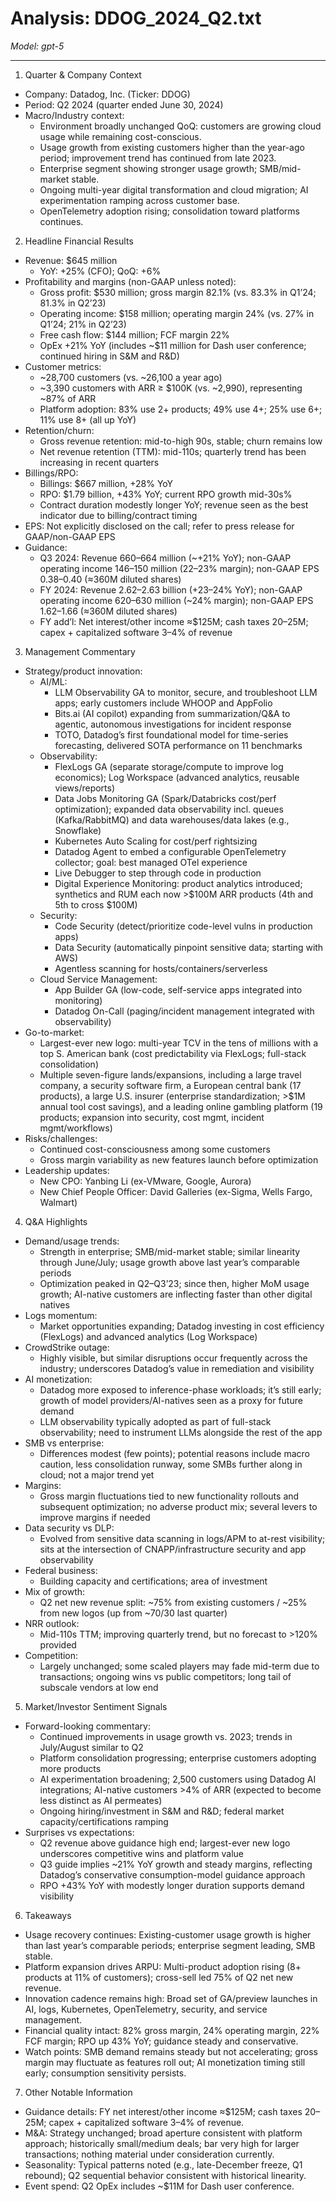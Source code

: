 # Analysis: DDOG_2024_Q2.txt

*Model: gpt-5*

---

1) Quarter & Company Context
- Company: Datadog, Inc. (Ticker: DDOG)
- Period: Q2 2024 (quarter ended June 30, 2024)
- Macro/Industry context:
  - Environment broadly unchanged QoQ: customers are growing cloud usage while remaining cost-conscious.
  - Usage growth from existing customers higher than the year-ago period; improvement trend has continued from late 2023.
  - Enterprise segment showing stronger usage growth; SMB/mid-market stable.
  - Ongoing multi-year digital transformation and cloud migration; AI experimentation ramping across customer base.
  - OpenTelemetry adoption rising; consolidation toward platforms continues.

2) Headline Financial Results
- Revenue: $645 million
  - YoY: +25% (CFO); QoQ: +6%
- Profitability and margins (non-GAAP unless noted):
  - Gross profit: $530 million; gross margin 82.1% (vs. 83.3% in Q1’24; 81.3% in Q2’23)
  - Operating income: $158 million; operating margin 24% (vs. 27% in Q1’24; 21% in Q2’23)
  - Free cash flow: $144 million; FCF margin 22%
  - OpEx +21% YoY (includes ~$11 million for Dash user conference; continued hiring in S&M and R&D)
- Customer metrics:
  - ~28,700 customers (vs. ~26,100 a year ago)
  - ~3,390 customers with ARR ≥ $100K (vs. ~2,990), representing ~87% of ARR
  - Platform adoption: 83% use 2+ products; 49% use 4+; 25% use 6+; 11% use 8+ (all up YoY)
- Retention/churn:
  - Gross revenue retention: mid-to-high 90s, stable; churn remains low
  - Net revenue retention (TTM): mid-110s; quarterly trend has been increasing in recent quarters
- Billings/RPO:
  - Billings: $667 million, +28% YoY
  - RPO: $1.79 billion, +43% YoY; current RPO growth mid-30s%
  - Contract duration modestly longer YoY; revenue seen as the best indicator due to billing/contract timing
- EPS: Not explicitly disclosed on the call; refer to press release for GAAP/non-GAAP EPS
- Guidance:
  - Q3 2024: Revenue $660–$664 million (~+21% YoY); non-GAAP operating income $146–$150 million (22–23% margin); non-GAAP EPS $0.38–$0.40 (≈360M diluted shares)
  - FY 2024: Revenue $2.62–$2.63 billion (+23–24% YoY); non-GAAP operating income $620–$630 million (~24% margin); non-GAAP EPS $1.62–$1.66 (≈360M diluted shares)
  - FY add’l: Net interest/other income ≈$125M; cash taxes $20–$25M; capex + capitalized software 3–4% of revenue

3) Management Commentary
- Strategy/product innovation:
  - AI/ML:
    - LLM Observability GA to monitor, secure, and troubleshoot LLM apps; early customers include WHOOP and AppFolio
    - Bits.ai (AI copilot) expanding from summarization/Q&A to agentic, autonomous investigations for incident response
    - TOTO, Datadog’s first foundational model for time-series forecasting, delivered SOTA performance on 11 benchmarks
  - Observability:
    - FlexLogs GA (separate storage/compute to improve log economics); Log Workspace (advanced analytics, reusable views/reports)
    - Data Jobs Monitoring GA (Spark/Databricks cost/perf optimization); expanded data observability incl. queues (Kafka/RabbitMQ) and data warehouses/data lakes (e.g., Snowflake)
    - Kubernetes Auto Scaling for cost/perf rightsizing
    - Datadog Agent to embed a configurable OpenTelemetry collector; goal: best managed OTel experience
    - Live Debugger to step through code in production
    - Digital Experience Monitoring: product analytics introduced; synthetics and RUM each now >$100M ARR products (4th and 5th to cross $100M)
  - Security:
    - Code Security (detect/prioritize code-level vulns in production apps)
    - Data Security (automatically pinpoint sensitive data; starting with AWS)
    - Agentless scanning for hosts/containers/serverless
  - Cloud Service Management:
    - App Builder GA (low-code, self-service apps integrated into monitoring)
    - Datadog On-Call (paging/incident management integrated with observability)
- Go-to-market:
  - Largest-ever new logo: multi-year TCV in the tens of millions with a top S. American bank (cost predictability via FlexLogs; full-stack consolidation)
  - Multiple seven-figure lands/expansions, including a large travel company, a security software firm, a European central bank (17 products), a large U.S. insurer (enterprise standardization; >$1M annual tool cost savings), and a leading online gambling platform (19 products; expansion into security, cost mgmt, incident mgmt/workflows)
- Risks/challenges:
  - Continued cost-consciousness among some customers
  - Gross margin variability as new features launch before optimization
- Leadership updates:
  - New CPO: Yanbing Li (ex-VMware, Google, Aurora)
  - New Chief People Officer: David Galleries (ex-Sigma, Wells Fargo, Walmart)

4) Q&A Highlights
- Demand/usage trends:
  - Strength in enterprise; SMB/mid-market stable; similar linearity through June/July; usage growth above last year’s comparable periods
  - Optimization peaked in Q2–Q3’23; since then, higher MoM usage growth; AI-native customers are inflecting faster than other digital natives
- Logs momentum:
  - Market opportunities expanding; Datadog investing in cost efficiency (FlexLogs) and advanced analytics (Log Workspace)
- CrowdStrike outage:
  - Highly visible, but similar disruptions occur frequently across the industry; underscores Datadog’s value in remediation and visibility
- AI monetization:
  - Datadog more exposed to inference-phase workloads; it’s still early; growth of model providers/AI-natives seen as a proxy for future demand
  - LLM observability typically adopted as part of full-stack observability; need to instrument LLMs alongside the rest of the app
- SMB vs enterprise:
  - Differences modest (few points); potential reasons include macro caution, less consolidation runway, some SMBs further along in cloud; not a major trend yet
- Margins:
  - Gross margin fluctuations tied to new functionality rollouts and subsequent optimization; no adverse product mix; several levers to improve margins if needed
- Data security vs DLP:
  - Evolved from sensitive data scanning in logs/APM to at-rest visibility; sits at the intersection of CNAPP/infrastructure security and app observability
- Federal business:
  - Building capacity and certifications; area of investment
- Mix of growth:
  - Q2 net new revenue split: ~75% from existing customers / ~25% from new logos (up from ~70/30 last quarter)
- NRR outlook:
  - Mid-110s TTM; improving quarterly trend, but no forecast to >120% provided
- Competition:
  - Largely unchanged; some scaled players may fade mid-term due to transactions; ongoing wins vs public competitors; long tail of subscale vendors at low end

5) Market/Investor Sentiment Signals
- Forward-looking commentary:
  - Continued improvements in usage growth vs. 2023; trends in July/August similar to Q2
  - Platform consolidation progressing; enterprise customers adopting more products
  - AI experimentation broadening; 2,500 customers using Datadog AI integrations; AI-native customers >4% of ARR (expected to become less distinct as AI permeates)
  - Ongoing hiring/investment in S&M and R&D; federal market capacity/certifications ramping
- Surprises vs expectations:
  - Q2 revenue above guidance high end; largest-ever new logo underscores competitive wins and platform value
  - Q3 guide implies ~21% YoY growth and steady margins, reflecting Datadog’s conservative consumption-model guidance approach
  - RPO +43% YoY with modestly longer duration supports demand visibility

6) Takeaways
- Usage recovery continues: Existing-customer usage growth is higher than last year’s comparable periods; enterprise segment leading, SMB stable.
- Platform expansion drives ARPU: Multi-product adoption rising (8+ products at 11% of customers); cross-sell led 75% of Q2 net new revenue.
- Innovation cadence remains high: Broad set of GA/preview launches in AI, logs, Kubernetes, OpenTelemetry, security, and service management.
- Financial quality intact: 82% gross margin, 24% operating margin, 22% FCF margin; RPO up 43% YoY; guidance steady and conservative.
- Watch points: SMB demand remains steady but not accelerating; gross margin may fluctuate as features roll out; AI monetization timing still early; consumption sensitivity persists.

7) Other Notable Information
- Guidance details: FY net interest/other income ≈$125M; cash taxes $20–$25M; capex + capitalized software 3–4% of revenue.
- M&A: Strategy unchanged; broad aperture consistent with platform approach; historically small/medium deals; bar very high for larger transactions; nothing material under consideration currently.
- Seasonality: Typical patterns noted (e.g., late-December freeze, Q1 rebound); Q2 sequential behavior consistent with historical linearity.
- Event spend: Q2 OpEx includes ~$11M for Dash user conference.